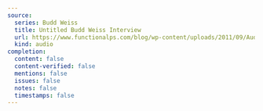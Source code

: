 ```yaml
---
source:
  series: Budd Weiss
  title: Untitled Budd Weiss Interview
  url: https://www.functionalps.com/blog/wp-content/uploads/2011/09/Audio.-Bud-Weiss-Ray-Peat.-September-15-2008.mp3
  kind: audio
completion:
  content: false
  content-verified: false
  mentions: false
  issues: false
  notes: false
  timestamps: false
---
```

